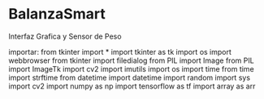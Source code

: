 # BalanzaSmart
Interfaz Grafica y Sensor de Peso

importar:
from tkinter import *
import tkinter as tk
import os
import webbrowser
from tkinter import filedialog
from PIL import Image
from PIL import ImageTk
import cv2
import imutils
import os
import time
from time import   strftime
from datetime import datetime
import random
import sys
import cv2
import numpy as np
import tensorflow as tf
import array as arr

<script type="module">
  // Import the functions you need from the SDKs you need
  import { initializeApp } from "https://www.gstatic.com/firebasejs/9.8.4/firebase-app.js";
  import { getAnalytics } from "https://www.gstatic.com/firebasejs/9.8.4/firebase-analytics.js";
  // TODO: Add SDKs for Firebase products that you want to use
  // https://firebase.google.com/docs/web/setup#available-libraries

  // Your web app's Firebase configuration
  // For Firebase JS SDK v7.20.0 and later, measurementId is optional
  const firebaseConfig = {
    apiKey: "AIzaSyD2876tJ2zAdFriWTOKZfWZTOS4L9s5ytY",
    authDomain: "proyectobalanzasmart.firebaseapp.com",
    projectId: "proyectobalanzasmart",
    storageBucket: "proyectobalanzasmart.appspot.com",
    messagingSenderId: "893862381713",
    appId: "1:893862381713:web:8ed11c18556d094e475730",
    measurementId: "G-NQGT8FZZTL"
  };

  https://proyectobalanzasmart-default-rtdb.firebaseio.com
  
  // Initialize Firebase
  const app = initializeApp(firebaseConfig);
  const analytics = getAnalytics(app);
</script>
